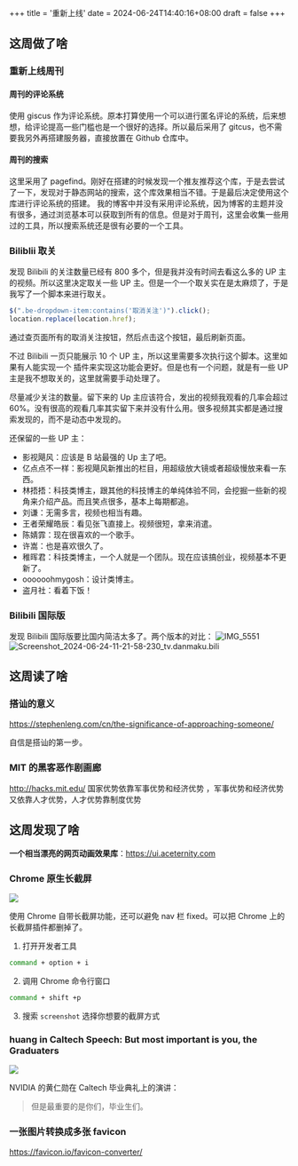 +++
title = '重新上线'
date = 2024-06-24T14:40:16+08:00
draft = false
+++

## 这周做了啥

### 重新上线周刊

#### 周刊的评论系统

使用 giscus 作为评论系统。原本打算使用一个可以进行匿名评论的系统，后来想想，给评论提高一些门槛也是一个很好的选择。所以最后采用了 gitcus，也不需要我另外再搭建服务器，直接放置在 Github 仓库中。

#### 周刊的搜索

这里采用了 pagefind。刚好在搭建的时候发现一个推友推荐这个库，于是去尝试了一下，发现对于静态网站的搜索，这个库效果相当不错。于是最后决定使用这个库进行评论系统的搭建。
我的博客中并没有采用评论系统，因为博客的主题并没有很多，通过浏览基本可以获取到所有的信息。但是对于周刊，这里会收集一些用过的工具，所以搜索系统还是很有必要的一个工具。

### Biliblii 取关

发现 Bilibili 的关注数量已经有 800 多个，但是我并没有时间去看这么多的 UP 主的视频。所以这里决定取关一些 UP 主。但是一个一个取关实在是太麻烦了，于是我写了一个脚本来进行取关。

```javascript
$(".be-dropdown-item:contains('取消关注')").click();
location.replace(location.href);
```

通过查页面所有的取消关注按钮，然后点击这个按钮，最后刷新页面。

不过 Bilibili 一页只能展示 10 个 UP 主，所以这里需要多次执行这个脚本。这里如果有人能实现一个
插件来实现这功能会更好。但是也有一个问题，就是有一些
UP 主是我不想取关的，这里就需要手动处理了。

尽量减少关注的数量。留下来的 Up 主应该符合，发出的视频我观看的几率会超过 60%。没有很高的观看几率其实留下来并没有什么用。很多视频其实都是通过搜索发现的，而不是动态中发现的。

还保留的一些 UP 主：

- 影视飓风：应该是 B 站最强的 Up 主了吧。
- 亿点点不一样：影视飓风新推出的栏目，用超级放大镜或者超级慢放来看一东西。
- 林捂捂：科技类博主，跟其他的科技博主的单纯体验不同，会挖掘一些新的视角来介绍产品。而且笑点很多，基本上每期都追。
- 刘谦：无需多言，视频也相当有趣。
- 王者荣耀皓辰：看见张飞直接上。视频很短，拿来消遣。
- 陈婧霏：现在很喜欢的一个歌手。
- 许嵩：也是喜欢很久了。
- 稚晖君：科技类博主，一个人就是一个团队。现在应该搞创业，视频基本不更新了。
- oooooohmygosh：设计类博主。
- 盗月社：看着下饭！

### Bilibili 国际版

发现 Bilibili 国际版要比国内简洁太多了。两个版本的对比：
![IMG_5551](https://raw.githubusercontent.com/huyixi/Pics/main/uPic/IMG_5551.PNG)
![Screenshot_2024-06-24-11-21-58-230_tv.danmaku.bili](https://raw.githubusercontent.com/huyixi/Pics/main/uPic/Screenshot_2024-06-24-11-21-58-230_tv.danmaku.bili.jpg)

## 这周读了啥

### 搭讪的意义

https://stephenleng.com/cn/the-significance-of-approaching-someone/

自信是搭讪的第一步。

### MIT 的黑客恶作剧画廊

http://hacks.mit.edu/
国家优势依靠军事优势和经济优势 ，军事优势和经济优势又依靠人才优势，人才优势靠制度优势

## 这周发现了啥

**一个相当漂亮的网页动画效果库**：https://ui.aceternity.com

### Chrome 原生长截屏

![](https://raw.githubusercontent.com/huyixi/Pics/main/uPic/HTjpjm.png)

使用 Chrome 自带长截屏功能，还可以避免 nav 栏 fixed。可以把 Chrome 上的长截屏插件都删掉了。

1. 打开开发者工具

```bash
command + option + i
```

2. 调用 Chrome 命令行窗口

```bash
command + shift +p
```

3. 搜索 `screenshot` 选择你想要的截屏方式

### huang in Caltech Speech: But most important is you, the Graduaters

![](https://raw.githubusercontent.com/huyixi/Pics/main/uPic/4Lkl4M.jpg)

NVIDIA 的黄仁勋在 Caltech 毕业典礼上的演讲：

> 但是最重要的是你们，毕业生们。

### 一张图片转换成多张 favicon

https://favicon.io/favicon-converter/
